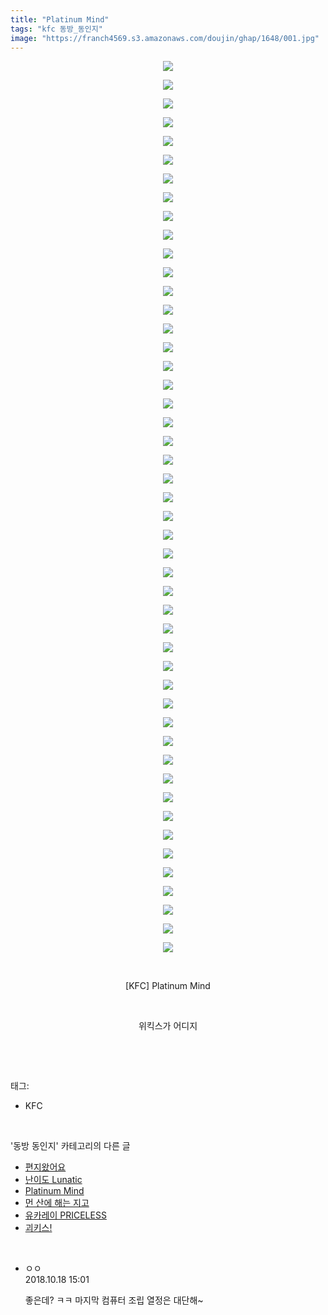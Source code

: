 ```yaml
---
title: "Platinum Mind"
tags: "kfc 동방_동인지"
image: "https://franch4569.s3.amazonaws.com/doujin/ghap/1648/001.jpg"
---
```

<div class="article">
<p style="text-align: center; clear: none; float: none;"><img src="{{ site.imgserver2 }}/ghap/1648/001.jpg"/></p>
<p style="text-align: center; clear: none; float: none;"><img src="{{ site.imgserver2 }}/ghap/1648/002.jpg"/></p>
<p style="text-align: center; clear: none; float: none;"><img src="{{ site.imgserver2 }}/ghap/1648/003.jpg"/></p>
<p style="text-align: center; clear: none; float: none;"><img src="{{ site.imgserver2 }}/ghap/1648/004.jpg"/></p>
<p style="text-align: center; clear: none; float: none;"><img src="{{ site.imgserver2 }}/ghap/1648/005.jpg"/></p>
<p style="text-align: center; clear: none; float: none;"><img src="{{ site.imgserver2 }}/ghap/1648/006.jpg"/></p>
<p style="text-align: center; clear: none; float: none;"><img src="{{ site.imgserver2 }}/ghap/1648/007.jpg"/></p>
<p style="text-align: center; clear: none; float: none;"><img src="{{ site.imgserver2 }}/ghap/1648/008.jpg"/></p>
<p style="text-align: center; clear: none; float: none;"><img src="{{ site.imgserver2 }}/ghap/1648/009.jpg"/></p>
<p style="text-align: center; clear: none; float: none;"><img src="{{ site.imgserver2 }}/ghap/1648/010.jpg"/></p>
<p style="text-align: center; clear: none; float: none;"><img src="{{ site.imgserver2 }}/ghap/1648/011.jpg"/></p>
<p style="text-align: center; clear: none; float: none;"><img src="{{ site.imgserver2 }}/ghap/1648/012.jpg"/></p>
<p style="text-align: center; clear: none; float: none;"><img src="{{ site.imgserver2 }}/ghap/1648/013.jpg"/></p>
<p style="text-align: center; clear: none; float: none;"><img src="{{ site.imgserver2 }}/ghap/1648/014.jpg"/></p>
<p style="text-align: center; clear: none; float: none;"><img src="{{ site.imgserver2 }}/ghap/1648/015.jpg"/></p>
<p style="text-align: center; clear: none; float: none;"><img src="{{ site.imgserver2 }}/ghap/1648/016.jpg"/></p>
<p style="text-align: center; clear: none; float: none;"><img src="{{ site.imgserver2 }}/ghap/1648/017.jpg"/></p>
<p style="text-align: center; clear: none; float: none;"><img src="{{ site.imgserver2 }}/ghap/1648/018.jpg"/></p>
<p style="text-align: center; clear: none; float: none;"><img src="{{ site.imgserver2 }}/ghap/1648/019.jpg"/></p>
<p style="text-align: center; clear: none; float: none;"><img src="{{ site.imgserver2 }}/ghap/1648/020.jpg"/></p>
<p style="text-align: center; clear: none; float: none;"><img src="{{ site.imgserver2 }}/ghap/1648/021.jpg"/></p>
<p style="text-align: center; clear: none; float: none;"><img src="{{ site.imgserver2 }}/ghap/1648/022.jpg"/></p>
<p style="text-align: center; clear: none; float: none;"><img src="{{ site.imgserver2 }}/ghap/1648/023.jpg"/></p>
<p style="text-align: center; clear: none; float: none;"><img src="{{ site.imgserver2 }}/ghap/1648/024.jpg"/></p>
<p style="text-align: center; clear: none; float: none;"><img src="{{ site.imgserver2 }}/ghap/1648/025.jpg"/></p>
<p style="text-align: center; clear: none; float: none;"><img src="{{ site.imgserver2 }}/ghap/1648/026.jpg"/></p>
<p style="text-align: center; clear: none; float: none;"><img src="{{ site.imgserver2 }}/ghap/1648/027.jpg"/></p>
<p style="text-align: center; clear: none; float: none;"><img src="{{ site.imgserver2 }}/ghap/1648/028.jpg"/></p>
<p style="text-align: center; clear: none; float: none;"><img src="{{ site.imgserver2 }}/ghap/1648/029.jpg"/></p>
<p style="text-align: center; clear: none; float: none;"><img src="{{ site.imgserver2 }}/ghap/1648/030.jpg"/></p>
<p style="text-align: center; clear: none; float: none;"><img src="{{ site.imgserver2 }}/ghap/1648/031.jpg"/></p>
<p style="text-align: center; clear: none; float: none;"><img src="{{ site.imgserver2 }}/ghap/1648/032.jpg"/></p>
<p style="text-align: center; clear: none; float: none;"><img src="{{ site.imgserver2 }}/ghap/1648/033.jpg"/></p>
<p style="text-align: center; clear: none; float: none;"><img src="{{ site.imgserver2 }}/ghap/1648/034.jpg"/></p>
<p style="text-align: center; clear: none; float: none;"><img src="{{ site.imgserver2 }}/ghap/1648/035.jpg"/></p>
<p style="text-align: center; clear: none; float: none;"><img src="{{ site.imgserver2 }}/ghap/1648/036.jpg"/></p>
<p style="text-align: center; clear: none; float: none;"><img src="{{ site.imgserver2 }}/ghap/1648/037.jpg"/></p>
<p style="text-align: center; clear: none; float: none;"><img src="{{ site.imgserver2 }}/ghap/1648/038.jpg"/></p>
<p style="text-align: center; clear: none; float: none;"><img src="{{ site.imgserver2 }}/ghap/1648/039.jpg"/></p>
<p style="text-align: center; clear: none; float: none;"><img src="{{ site.imgserver2 }}/ghap/1648/040.jpg"/></p>
<p style="text-align: center; clear: none; float: none;"><img src="{{ site.imgserver2 }}/ghap/1648/041.jpg"/></p>
<p style="text-align: center; clear: none; float: none;"><img src="{{ site.imgserver2 }}/ghap/1648/042.jpg"/></p>
<p style="text-align: center; clear: none; float: none;"><img src="{{ site.imgserver2 }}/ghap/1648/043.jpg"/></p>
<p style="text-align: center; clear: none; float: none;"><img src="{{ site.imgserver2 }}/ghap/1648/044.jpg"/></p>
<p style="text-align: center; clear: none; float: none;"><img src="{{ site.imgserver2 }}/ghap/1648/045.jpg"/></p>
<p style="text-align: center; clear: none; float: none;"><img src="{{ site.imgserver2 }}/ghap/1648/046.jpg"/></p>
<p style="text-align: center; clear: none; float: none;"><img src="{{ site.imgserver2 }}/ghap/1648/047.jpg"/></p>
<p style="text-align: center; clear: none; float: none;"><img src="{{ site.imgserver2 }}/ghap/1648/048.jpg"/></p>
<p style="text-align: center; clear: none; float: none;"><br/></p>
<p style="text-align: center; clear: none; float: none;">[KFC] Platinum Mind</p>
<p style="text-align: center; clear: none; float: none;"><br/></p>
<p style="text-align: center; clear: none; float: none;">위킥스가 어디지</p>
<p></p>
<p><br/></p>
</div><br/>
<div class="tagTrail">
<p>태그: </p>
<ul>
<li>KFC</li>
</ul>
</div><br/>
<div class="another">
<p>'동방 동인지' 카테고리의 다른 글</p>
<ul>
<li><a href="/ghap_1651">편지왔어요</a></li>
<li><a href="/ghap_1650">난이도 Lunatic</a></li>
<li><a href="/ghap_1648">Platinum Mind</a></li>
<li><a href="/ghap_1647">먼 산에 해는 지고</a></li>
<li><a href="/ghap_1642">유카레이 PRICELESS</a></li>
<li><a href="/ghap_1641">괴키스!</a></li>
</ul>
</div><br/>
<div class="cb_module cb_fluid">
<div class="cb_wrt cb_profile">
<div class="comment">
<ul>
<li class="cb_thumb_off" id="comment15357755">
<div class="cb_comment_area">
<div class="cb_info_area">
<div class="cb_section">
<span class="cb_nick_name">ㅇㅇ</span>
</div>
<div class="cb_section">
<span class="cb_date">2018.10.18 15:01 </span>
</div>
</div>
<div class="cb_dsc_comment">
<p class="cb_dsc">
											좋은데? ㅋㅋ 마지막 컴퓨터 조립 열정은 대단해~
										</p>
</div>
</div></li>
</ul>
</div>
</div><!-- commentList close -->
</div><br/>
